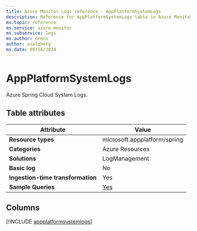 ```yaml
---
title: Azure Monitor Logs reference - AppPlatformSystemLogs
description: Reference for AppPlatformSystemLogs table in Azure Monitor Logs.
ms.topic: reference
ms.service: azure-monitor
ms.subservice: logs
ms.author: orens
author: osalzberg
ms.date: 09/16/2024
---
```


# AppPlatformSystemLogs

Azure Spring Cloud System Logs.


## Table attributes

|Attribute|Value|
|---|---|
|**Resource types**|microsoft.appplatform/spring|
|**Categories**|Azure Resources|
|**Solutions**| LogManagement|
|**Basic log**|No|
|**Ingestion-time transformation**|Yes|
|**Sample Queries**|[Yes](/azure/azure-monitor/reference/queries/appplatformsystemlogs)|



## Columns
  
[!INCLUDE [appplatformsystemlogs](~/reusable-content/ce-skilling/azure/includes/azure-monitor/reference/tables/appplatformsystemlogs-include.md)]
